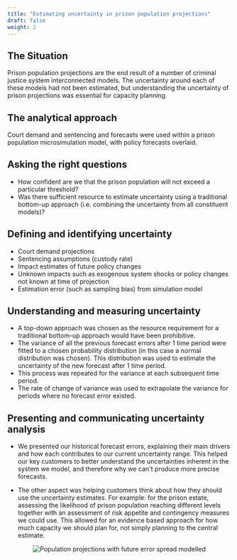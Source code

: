 ```yaml
---
title: "Estimating uncertainty in prison population projections"
draft: false
weight: 2
---
```


## The Situation

Prison population projections are the end result of a number of criminal justice system interconnected models. The uncertainty around each of these models had not been estimated, but understanding the uncertainty of prison projections was essential for capacity planning.

## The analytical approach

Court demand and sentencing and forecasts were used within a prison population microsimulation model, with policy forecasts overlaid.

## Asking the right questions

* How confident are we that the prison population will not exceed a particular threshold?
* Was there sufficient resource to estimate uncertainty using a traditional bottom-up approach (i.e. combining the uncertainty from all constituent models)?

## Defining and identifying uncertainty

* Court demand projections
* Sentencing assumptions (custody rate)
* Impact estimates of future policy changes
* Unknown impacts such as exogenous system shocks or policy changes not known at time of projection
* Estimation error (such as sampling bias) from simulation model

## Understanding and measuring uncertainty

* A top-down approach was chosen as the resource requirement for a traditional bottom-up approach would have been prohibitive.
* The variance of all the previous forecast errors after 1 time period were fitted to a chosen probability distribution (in this case a normal distribution was chosen). This distribution was used to estimate the uncertainty of the new forecast after 1 time period.
* This process was repeated for the variance at each subsequent time period.
* The rate of change of variance was used to extrapolate the variance for periods where no forecast error existed.

## Presenting and communicating uncertainty analysis

* We presented our historical forecast errors, explaining their main drivers and how each contributes to our current uncertainty range. This helped our key customers to better understand the uncertainties inherent in the system we model, and therefore why we can't produce more precise forecasts.

* The other aspect was helping customers think about how they should use the uncertainty estimates. For example: for the prison estate, assessing the likelihood of prison population reaching different levels together with an assessment of risk appetite and contingency measures we could use. This allowed for an evidence based approach for how much capacity we should plan for, not simply planning to the central estimate.

<center>

![Population projections with future error spread modelled](/images/prisons.png)

</center>
